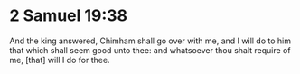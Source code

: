# 2 Samuel 19:38

And the king answered, Chimham shall go over with me, and I will do to him that which shall seem good unto thee: and whatsoever thou shalt require of me, [that] will I do for thee.